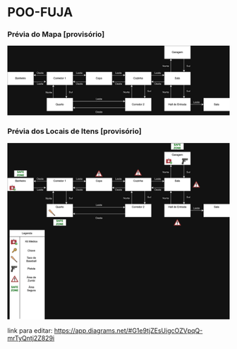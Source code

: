 # POO-FUJA

### Prévia do Mapa [provisório]
<img src="/Documentos/Mapa do Jogo.png">

### Prévia dos Locais de Itens [provisório]
<img src="/Documentos/Locais de Itens.png">

link para editar: https://app.diagrams.net/#G1e9tjZEsUigcOZVpqQ-mrTyQntj2Z829i
